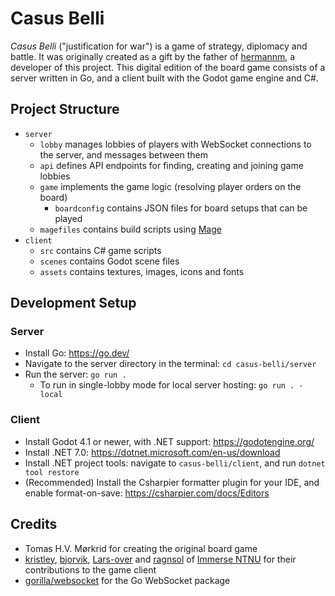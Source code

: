 # Casus Belli

_Casus Belli_ ("justification for war") is a game of strategy, diplomacy and battle. It was
originally created as a gift by the father of [hermannm](https://github.com/hermannm), a developer
of this project. This digital edition of the board game consists of a server written in Go, and a
client built with the Godot game engine and C#.

## Project Structure

- `server`
  - `lobby` manages lobbies of players with WebSocket connections to the server, and messages
    between them
  - `api` defines API endpoints for finding, creating and joining game lobbies
  - `game` implements the game logic (resolving player orders on the board)
    - `boardconfig` contains JSON files for board setups that can be played
  - `magefiles` contains build scripts using [Mage](https://magefile.org/)
- `client`
  - `src` contains C# game scripts
  - `scenes` contains Godot scene files
  - `assets` contains textures, images, icons and fonts

## Development Setup

### Server

- Install Go: https://go.dev/
- Navigate to the server directory in the terminal: `cd casus-belli/server`
- Run the server: `go run .`
  - To run in single-lobby mode for local server hosting: `go run . -local`

### Client

- Install Godot 4.1 or newer, with .NET support: https://godotengine.org/
- Install .NET 7.0: https://dotnet.microsoft.com/en-us/download
- Install .NET project tools: navigate to `casus-belli/client`, and run `dotnet tool restore`
- (Recommended) Install the Csharpier formatter plugin for your IDE, and enable format-on-save:
  https://csharpier.com/docs/Editors

## Credits

- Tomas H.V. Mørkrid for creating the original board game
- [kristley](https://github.com/kristley), [bjorvik](https://github.com/bjorvik),
  [Lars-over](https://github.com/Lars-over) and [ragnsol](https://github.com/ragnsol) of
  [Immerse NTNU](https://github.com/immerse-ntnu) for their contributions to the game client
- [gorilla/websocket](https://github.com/gorilla/websocket) for the Go WebSocket package
